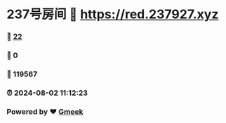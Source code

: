 # 237号房间 :link: https://red.237927.xyz 
### :page_facing_up: [22](https://red.237927.xyz/tag.html) 
### :speech_balloon: 0 
### :hibiscus: 119567 
### :alarm_clock: 2024-08-02 11:12:23 
### Powered by :heart: [Gmeek](https://github.com/Meekdai/Gmeek)
